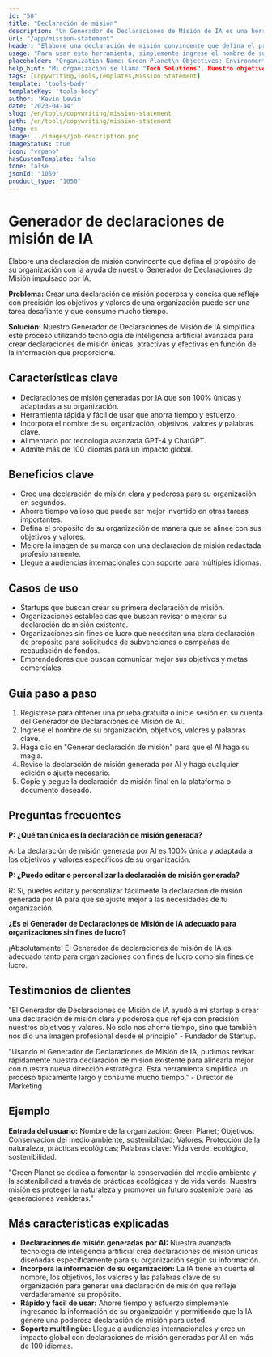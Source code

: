 ```yaml
---
id: "50"
title: "Declaración de misión"
description: "Un Generador de Declaraciones de Misión de IA es una herramienta que utiliza la inteligencia artificial para crear declaraciones de misión concisas y poderosas para su organización o negocio. Al proporcionar algunas palabras clave y objetivos, el generador generará automáticamente una declaración de misión que se alinea con los objetivos y valores de su organización."
url: "/app/mission-statement"
header: "Elabore una declaración de misión convincente que defina el propósito de su organización."
usage: "Para usar esta herramienta, simplemente ingrese el nombre de su organización, palabras clave, objetivos y valores. Este modelo de IA generará luego una declaración de misión clara, única y atractiva basada en su entrada."
placeholder: "Organization Name: Green Planet\n Objectives: Environmental conservation, sustainability \nValues: Protecting nature, eco-friendly practices\nKeywords: Green living, eco-friendly, sustainability"
help_hint: "Mi organización se llama "Tech Solutions". Nuestro objetivo es proporcionar soluciones tecnológicas innovadoras y de alta calidad a nuestros clientes. Valoramos la excelencia, la transparencia y la satisfacción del cliente. Algunas palabras clave relacionadas con nuestros objetivos incluyen tecnología, innovación, calidad, eficiencia y satisfacción del cliente."
tags: [Copywriting,Tools,Templates,Mission Statement]
template: 'tools-body'
templateKey: 'tools-body'
author: 'Kevin Levin'
date: "2023-04-14"
slug: /en/tools/copywriting/mission-statement
path: /en/tools/copywriting/mission-statement
lang: es
image: ../images/job-description.png
imageStatus: true
icon: "vrpano"
hasCustomTemplate: false
tone: false
jsonId: "1050"
product_type: "1050"
---
```

# Generador de declaraciones de misión de IA

Elabore una declaración de misión convincente que defina el propósito de su organización con la ayuda de nuestro Generador de Declaraciones de Misión impulsado por IA.

**Problema:** Crear una declaración de misión poderosa y concisa que refleje con precisión los objetivos y valores de una organización puede ser una tarea desafiante y que consume mucho tiempo.

**Solución:** Nuestro Generador de Declaraciones de Misión de IA simplifica este proceso utilizando tecnología de inteligencia artificial avanzada para crear declaraciones de misión únicas, atractivas y efectivas en función de la información que proporcione.

## Características clave

- Declaraciones de misión generadas por IA que son 100% únicas y adaptadas a su organización.
- Herramienta rápida y fácil de usar que ahorra tiempo y esfuerzo.
- Incorpora el nombre de su organización, objetivos, valores y palabras clave.
- Alimentado por tecnología avanzada GPT-4 y ChatGPT.
- Admite más de 100 idiomas para un impacto global.

## Beneficios clave

- Cree una declaración de misión clara y poderosa para su organización en segundos.
- Ahorre tiempo valioso que puede ser mejor invertido en otras tareas importantes.
- Defina el propósito de su organización de manera que se alinee con sus objetivos y valores.
- Mejore la imagen de su marca con una declaración de misión redactada profesionalmente.
- Llegue a audiencias internacionales con soporte para múltiples idiomas.

## Casos de uso

- Startups que buscan crear su primera declaración de misión.
- Organizaciones establecidas que buscan revisar o mejorar su declaración de misión existente.
- Organizaciones sin fines de lucro que necesitan una clara declaración de propósito para solicitudes de subvenciones o campañas de recaudación de fondos.
- Emprendedores que buscan comunicar mejor sus objetivos y metas comerciales.

## Guía paso a paso

1. Regístrese para obtener una prueba gratuita o inicie sesión en su cuenta del Generador de Declaraciones de Misión de AI.
2. Ingrese el nombre de su organización, objetivos, valores y palabras clave.
3. Haga clic en "Generar declaración de misión" para que el AI haga su magia.
4. Revise la declaración de misión generada por AI y haga cualquier edición o ajuste necesario.
5. Copie y pegue la declaración de misión final en la plataforma o documento deseado.

## Preguntas frecuentes

**P: ¿Qué tan única es la declaración de misión generada?**

A: La declaración de misión generada por AI es 100% única y adaptada a los objetivos y valores específicos de su organización.

**P: ¿Puedo editar o personalizar la declaración de misión generada?**

R: Sí, puedes editar y personalizar fácilmente la declaración de misión generada por IA para que se ajuste mejor a las necesidades de tu organización.

**¿Es el Generador de Declaraciones de Misión de IA adecuado para organizaciones sin fines de lucro?**

¡Absolutamente! El Generador de declaraciones de misión de IA es adecuado tanto para organizaciones con fines de lucro como sin fines de lucro.

## Testimonios de clientes

"El Generador de Declaraciones de Misión de IA ayudó a mi startup a crear una declaración de misión clara y poderosa que refleja con precisión nuestros objetivos y valores. No solo nos ahorró tiempo, sino que también nos dio una imagen profesional desde el principio" - Fundador de Startup.

"Usando el Generador de Declaraciones de Misión de IA, pudimos revisar rápidamente nuestra declaración de misión existente para alinearla mejor con nuestra nueva dirección estratégica. Esta herramienta simplifica un proceso típicamente largo y consume mucho tiempo." - Director de Marketing

## Ejemplo

**Entrada del usuario:** Nombre de la organización: Green Planet; Objetivos: Conservación del medio ambiente, sostenibilidad; Valores: Protección de la naturaleza, prácticas ecológicas; Palabras clave: Vida verde, ecológico, sostenibilidad.

"Green Planet se dedica a fomentar la conservación del medio ambiente y la sostenibilidad a través de prácticas ecológicas y de vida verde. Nuestra misión es proteger la naturaleza y promover un futuro sostenible para las generaciones venideras."

## Más características explicadas

- **Declaraciones de misión generadas por AI:** Nuestra avanzada tecnología de inteligencia artificial crea declaraciones de misión únicas diseñadas específicamente para su organización según su información.
- **Incorpora la información de su organización:** La IA tiene en cuenta el nombre, los objetivos, los valores y las palabras clave de su organización para generar una declaración de misión que refleje verdaderamente su propósito.
- **Rápido y fácil de usar:** Ahorre tiempo y esfuerzo simplemente ingresando la información de su organización y permitiendo que la IA genere una poderosa declaración de misión para usted.
- **Soporte multilingüe:** Llegue a audiencias internacionales y cree un impacto global con declaraciones de misión generadas por AI en más de 100 idiomas.
